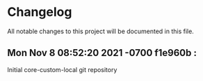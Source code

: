 # Changelog

All notable changes to this project will be documented in this file.

## Mon Nov 8 08:52:20 2021 -0700 f1e960b :
   Initial core-custom-local git repository
